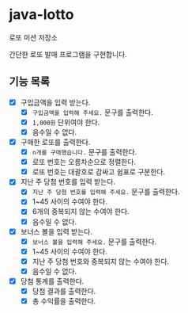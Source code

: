 # java-lotto

로또 미션 저장소

간단한 로또 발매 프로그램을 구현합니다.

## 기능 목록

- [x] 구입금액을 입력 받는다.
    - [x] `구입금액을 입력해 주세요.` 문구를 출력한다.
    - [x] `1,000원` 단위여야 한다.
    - [X] 음수일 수 없다.
- [x] 구매한 로또를 출력한다.
    - [x] `n개를 구매했습니다.` 문구를 출력한다.
    - [x] 로또 번호는 오름차순으로 정렬한다.
    - [x] 로또 번호는 대괄호로 감싸고 쉼표로 구분한다.
- [x] 지난 주 당첨 번호를 입력 받는다.
    - [x] `지난 주 당첨 번호를 입력해 주세요.` 문구를 출력한다.
    - [x] 1~45 사이의 수여야 한다.
    - [x] 6개의 중복되지 않는 수여야 한다.
    - [x] 음수일 수 없다.
- [x] 보너스 볼을 입력 받는다.
    - [x] `보너스 볼을 입력해 주세요.` 문구를 출력한다.
    - [x] 1~45 사이의 수여야 한다.
    - [x] 지난 주 당첨 번호와 중복되지 않는 수여야 한다.
    - [x] 음수일 수 없다.
- [x] 당첨 통계를 출력한다.
    - [x] 당첨 결과를 출력한다.
    - [x] 총 수익률을 출력한다.